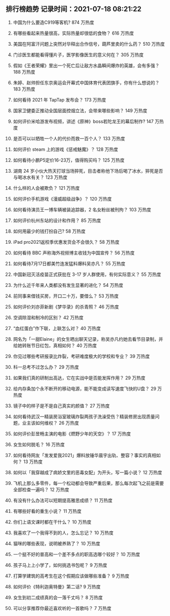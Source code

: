 
## 排行榜趋势 记录时间：2021-07-18 08:21:22
  
  1. 中国为什么要造C919等客机? 874 万热度
    
  2. 有哪些看起来热量很高，实际热量却很低的食物？ 616 万热度
    
  3. 美国在阿富汗问题上突然对华释出合作信号，葫芦里卖的什么药？ 510 万热度
    
  4. 门诊医生都能看得懂片子，医学影像医生的意义何在？ 305 万热度
    
  5. 假如《王者荣耀》里出一个死亡后让敌方水晶瞬间爆炸的英雄，会有多强？ 188 万热度
    
  6. 朱婷、赵帅担任东京奥运会开幕式中国体育代表团旗手，你有什么想说的？ 183 万热度
    
  7. 如何看待 2021 年 TapTap 发布会？ 173 万热度
    
  8. 国家卫健委正推动全国层面控烟立法，会带来哪些影响？ 149 万热度
    
  9. 如何评价米哈游发布视频，讲述《原神》boss若陀龙王的幕后制作? 147 万热度
    
  10. 是否可以以牺牲一个人的代价而救一百个人？ 133 万热度
    
  11. 如何评价 steam 上的游戏《惩戒魅魔》？ 128 万热度
    
  12. 如何看待小鹏P5定价16-23万，值得购买吗？ 125 万热度
    
  13. 湖南 24 岁小伙大热天打球当场猝死，目击者称他下场后喝了冰水，猝死是否与喝冰水有关？ 123 万热度
    
  14. 什么样的人会被欺负？ 121 万热度
    
  15. 如何评价手机游戏《漫威超级战争》？ 120 万热度
    
  16. 如何看待演员王一博车辆被装追踪器，2 名女粉丝被刑拘？ 103 万热度
    
  17. 如何评价杭州东站的设计和作用？ 85 万热度
    
  18. 如何用最少的钱打扮自己? 58 万热度
    
  19. iPad pro2021返校季优惠发货会不会很久？ 58 万热度
    
  20. 如何看待 BBC 声称海外视频博主收钱为中国宣传？ 56 万热度
    
  21. 如何看待7月17日都美竹连发猛料爆料吴亦凡？ 55 万热度
    
  22. 中国新冠灭活疫苗正式获批在 3-17 岁人群使用，有何实际意义？ 55 万热度
    
  23. 为什么近千年来人类都没有发生显著的进化？ 54 万热度
    
  24. 前同事来借钱买房，开口二十万，要借么？ 53 万热度
    
  25. 如何评价刘亦菲新剧《梦华录》的杀青照？ 46 万热度
    
  26. 空调除湿和制冷的区别？ 42 万热度
    
  27. “血红蛋白”作下联，上联怎么对？ 40 万热度
    
  28. 网名为「一甜Elaine」的女生晒出聊天记录，称吴亦凡约她去看节目录制，并给她转账节日红包，真相如何？ 40 万热度
    
  29. 你见过哪些考研报录比炸裂，考研难度极大的学校和专业？ 39 万热度
    
  30. 科一总考不过怎么办？ 29 万热度
    
  31. 如果我们真的研制出高达，它在实战中是否能发挥作用？ 29 万热度
    
  32. 给内存条加个永不断开的移动电源，能不能变成读写速度飞快的U盘？ 29 万热度
    
  33. 镜子中的样子是不是自己真实的颜值？ 27 万热度
    
  34. 如何看待武汉一精装房浴室玻璃炸裂两孩子洗澡受伤？精装修房出现质量问题，业主该如何维权？ 26 万热度
    
  35. 如何评价彭昱畅主演的电影《燃野少年的天空》？ 17 万热度
    
  36. 女生如何脱毛？ 16 万热度
    
  37. 如何看待网友「发发爱我2021」爆料放锤华晨宇出轨、整容？事实的真相如何？ 13 万热度
    
  38. 如何以「我穿越成了病娇文里的恶毒女配」为开头，写一篇小说？ 12 万热度
    
  39. 飞机上那么多零件，每一个松动都会导致严重后果，那么每次起飞之前是需要全部检查一遍吗？ 12 万热度
    
  40. 有没有什么办法可以短期提高雅思成绩？ 11 万热度
    
  41. 有哪些好看的重生小说？ 11 万热度
    
  42. 你们上语文课时都在干什么？ 10 万热度
    
  43. 我喜欢了一个我得不到的人，怎么忘记？ 10 万热度
    
  44. 猫咪的哪些表现，说明被养熟了？ 10 万热度
    
  45. 一个挺不好的普高和一个差不多点的职高选哪个较好？ 10 万热度
    
  46. 孩子马上上小学了，如何挑选书包呢？ 9 万热度
    
  47. 打算学建筑的高考生在这个假期应该做哪些准备？ 9 万热度
    
  48. 如何评价《特利迦奥特曼》第二话? 9 万热度
    
  49. 女生到初二成绩真的会一落千丈吗？ 8 万热度
    
  50. 可以分享推荐你最近喜欢听的一首歌吗？ 7 万热度
    